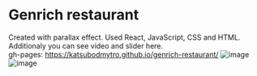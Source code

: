 # Genrich restaurant
Created with parallax effect. Used React, JavaScript, CSS and HTML. <br>
Additionaly you can see video and slider here. <br>
gh-pages: https://katsubodmytro.github.io/genrich-restaurant/
![image](https://github.com/KatsuboDmytro/gerich-restaurant/assets/103748028/ee3e3524-aac6-4fb4-bc02-048052d5955f)
![image](https://github.com/KatsuboDmytro/gerich-restaurant/assets/103748028/8cdf2582-d68c-4887-afc9-d10a282bcd33)
